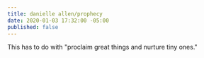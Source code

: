 ```yaml
---
title: danielle allen/prophecy
date: 2020-01-03 17:32:00 -05:00
published: false
---
```


This has to do with "proclaim great things and nurture tiny ones."